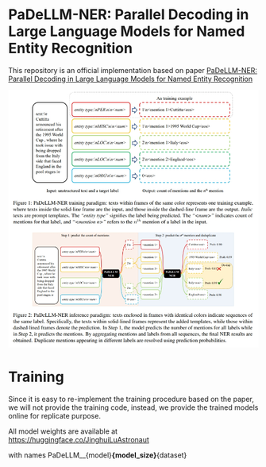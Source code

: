 # PaDeLLM-NER: Parallel Decoding in Large Language Models for Named Entity Recognition

This repository is an official implementation based on paper [PaDeLLM-NER: Parallel Decoding in Large Language Models for Named Entity Recognition](https://arxiv.org/abs/2402.04838) 

![overview](./padellm.png)

# Training

Since it is easy to re-implement the training procedure based on the paper, we will not provide the training code, instead, we provide the trained models online for replicate purpose.

All model weights are available at https://huggingface.co/JinghuiLuAstronaut

with names PaDeLLM__{model}__{model_size}__{dataset}
